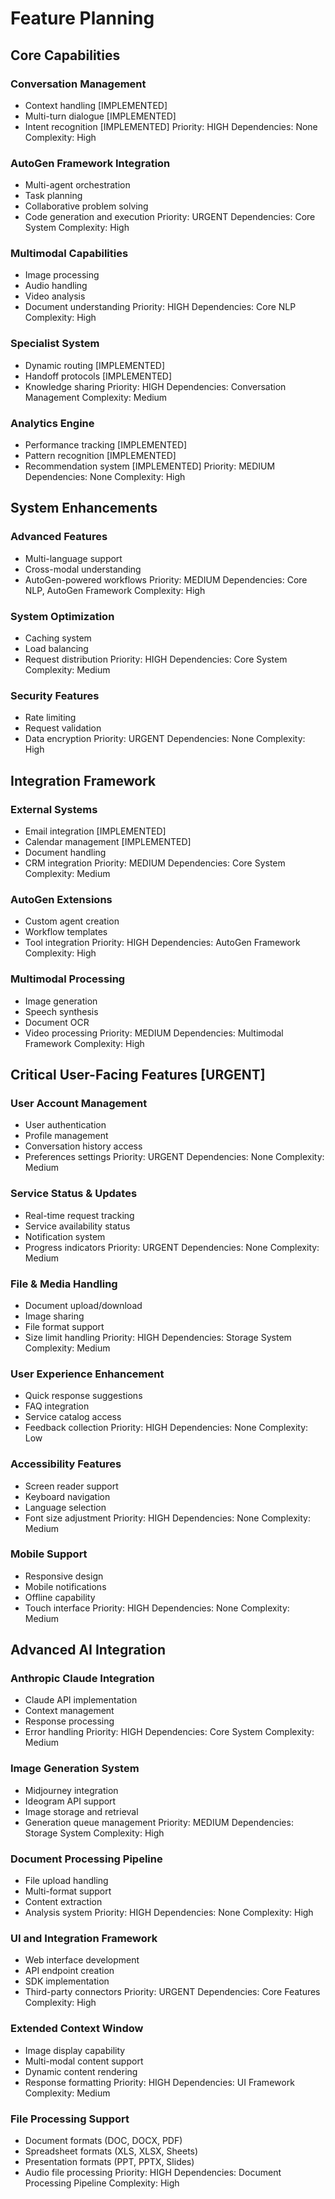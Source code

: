 # Feature Planning

## Core Capabilities
### Conversation Management
- Context handling [IMPLEMENTED]
- Multi-turn dialogue [IMPLEMENTED]
- Intent recognition [IMPLEMENTED]
Priority: HIGH
Dependencies: None
Complexity: High

### AutoGen Framework Integration
- Multi-agent orchestration
- Task planning
- Collaborative problem solving
- Code generation and execution
Priority: URGENT
Dependencies: Core System
Complexity: High

### Multimodal Capabilities
- Image processing
- Audio handling
- Video analysis
- Document understanding
Priority: HIGH
Dependencies: Core NLP
Complexity: High

### Specialist System
- Dynamic routing [IMPLEMENTED]
- Handoff protocols [IMPLEMENTED]
- Knowledge sharing
Priority: HIGH
Dependencies: Conversation Management
Complexity: Medium

### Analytics Engine
- Performance tracking [IMPLEMENTED]
- Pattern recognition [IMPLEMENTED]
- Recommendation system [IMPLEMENTED]
Priority: MEDIUM
Dependencies: None
Complexity: High

## System Enhancements
### Advanced Features
- Multi-language support
- Cross-modal understanding
- AutoGen-powered workflows
Priority: MEDIUM
Dependencies: Core NLP, AutoGen Framework
Complexity: High

### System Optimization
- Caching system
- Load balancing
- Request distribution
Priority: HIGH
Dependencies: Core System
Complexity: Medium

### Security Features
- Rate limiting
- Request validation
- Data encryption
Priority: URGENT
Dependencies: None
Complexity: High

## Integration Framework
### External Systems
- Email integration [IMPLEMENTED]
- Calendar management [IMPLEMENTED]
- Document handling
- CRM integration
Priority: MEDIUM
Dependencies: Core System
Complexity: Medium

### AutoGen Extensions
- Custom agent creation
- Workflow templates
- Tool integration
Priority: HIGH
Dependencies: AutoGen Framework
Complexity: High

### Multimodal Processing
- Image generation
- Speech synthesis
- Document OCR
- Video processing
Priority: MEDIUM
Dependencies: Multimodal Framework
Complexity: High

## Critical User-Facing Features [URGENT]
### User Account Management
- User authentication
- Profile management
- Conversation history access
- Preferences settings
Priority: URGENT
Dependencies: None
Complexity: Medium

### Service Status & Updates
- Real-time request tracking
- Service availability status
- Notification system
- Progress indicators
Priority: URGENT
Dependencies: None
Complexity: Medium

### File & Media Handling
- Document upload/download
- Image sharing
- File format support
- Size limit handling
Priority: HIGH
Dependencies: Storage System
Complexity: Medium

### User Experience Enhancement
- Quick response suggestions
- FAQ integration
- Service catalog access
- Feedback collection
Priority: HIGH
Dependencies: None
Complexity: Low

### Accessibility Features
- Screen reader support
- Keyboard navigation
- Language selection
- Font size adjustment
Priority: HIGH
Dependencies: None
Complexity: Medium

### Mobile Support
- Responsive design
- Mobile notifications
- Offline capability
- Touch interface
Priority: HIGH
Dependencies: None
Complexity: Medium

## Advanced AI Integration
### Anthropic Claude Integration
- Claude API implementation
- Context management
- Response processing
- Error handling
Priority: HIGH
Dependencies: Core System
Complexity: Medium

### Image Generation System
- Midjourney integration
- Ideogram API support
- Image storage and retrieval
- Generation queue management
Priority: MEDIUM
Dependencies: Storage System
Complexity: High

### Document Processing Pipeline
- File upload handling
- Multi-format support
- Content extraction
- Analysis system
Priority: HIGH
Dependencies: None
Complexity: High

### UI and Integration Framework
- Web interface development
- API endpoint creation
- SDK implementation
- Third-party connectors
Priority: URGENT
Dependencies: Core Features
Complexity: High

### Extended Context Window
- Image display capability
- Multi-modal content support
- Dynamic content rendering
- Response formatting
Priority: HIGH
Dependencies: UI Framework
Complexity: Medium

### File Processing Support
- Document formats (DOC, DOCX, PDF)
- Spreadsheet formats (XLS, XLSX, Sheets)
- Presentation formats (PPT, PPTX, Slides)
- Audio file processing
Priority: HIGH
Dependencies: Document Processing Pipeline
Complexity: High